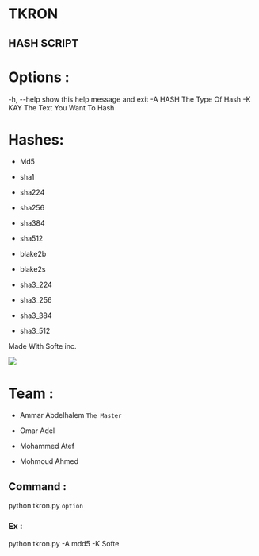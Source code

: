 # TKRON
## HASH SCRIPT

# Options :

-h, --help  show this help message and exit
-A HASH     The Type Of Hash
-K KAY      The Text You Want To Hash

# Hashes:
- Md5

- sha1

- sha224

- sha256

- sha384

- sha512

- blake2b

- blake2s

- sha3_224

- sha3_256

- sha3_384

- sha3_512


Made With Softe inc. 

![](img/I.jpg)

# Team :

- Ammar Abdelhalem `The Master`

- Omar Adel

- Mohammed Atef

- Mohmoud Ahmed


## Command :

python tkron.py `option`

### Ex :

python tkron.py -A mdd5 -K Softe



